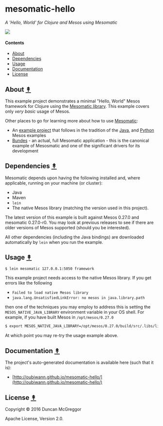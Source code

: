 # mesomatic-hello

*A 'Hello, World' for Clojure and Mesos using Mesomatic*

[![][mesos-logo]][mesos-logo-large]

[mesos-logo]: resources/images/Apache-Mesos-logo-x250.png
[mesos-logo-large]: resources/images/Apache-Mesos-logo-x1000.png


#### Contents

* [About](#about-)
* [Dependencies](#dependencies-)
* [Usage](#usage-)
* [Documentation](#documentation-)
* [License](#license-)


## About [&#x219F;](#contents)

This example project demonstrates a minimal "Hello, World" Mesos framework for Clojure using the [Mesomatic library](https://github.com/pyr/mesomatic). This example covers only *very basic* usage of Mesos.

Other places to go for learning more about how to use [Mesomatic](https://github.com/pyr/mesomatic):

* An [example project](https://github.com/oubiwann/mesomatic-example) that follows in the tradition of the [Java](https://github.com/apache/mesos/tree/master/src/examples/java), and [Python](https://github.com/apache/mesos/tree/master/src/examples/python) Mesos examples
* [Bundes](https://github.com/pyr/bundes/) - an actual, full Mesomatic application - this is the canonical example of Mesosmatic and one of the significant drivers for its development


## Dependencies [&#x219F;](#contents)

Mesomatic depends upon having the following installed and, where applicable, running on your machine (or cluster):

* Java
* Maven
* ``lein``
* The native Mesos library (matching the version used in this project).

The latest version of this example is built against Mesos 0.27.0 and mesomatic 0.27.0-r0. You may look at previous releases to see if there are older versions of Mesos supported (should you be interested).

All other dependencies (including the Java bindings) are downloaded automatically by ``lein`` when you run the example.


## Usage [&#x219F;](#contents)

```bash
$ lein mesomatic 127.0.0.1:5050 framework
```

This example project needs access to the native Mesos library. If you get errors like the following

* ``Failed to load native Mesos library``
* ``java.lang.UnsatisfiedLinkError: no mesos in java.library.path``

then one of the techniques you may employ to address this is setting the ``MESOS_NATIVE_JAVA_LIBRARY`` environment variable in your OS shell. For example, if you have built Mesos in ``/opt/mesos/0.27.0``

```bash
$ export MESOS_NATIVE_JAVA_LIBRARY=/opt/mesos/0.27.0/build/src/.libs/libmesos.so
```

At which point you may re-try the usage example above.


## Documentation [&#x219F;](#contents)

The project's auto-generated documentation is available here (such that it is):

* [http://oubiwann.github.io/mesomatic-hello/](http://oubiwann.github.io/mesomatic-hello/)


## License [&#x219F;](#contents)

Copyright © 2016 Duncan McGreggor

Apache License, Version 2.0.
